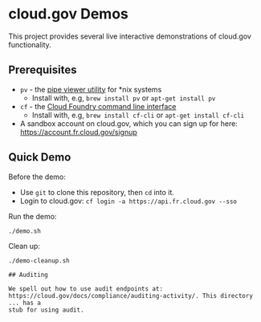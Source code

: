# cloud.gov Demos

This project provides several live interactive demonstrations of 
cloud.gov functionality.

## Prerequisites

* `pv` - the [pipe viewer utility](https://www.ivarch.com/programs/pv.shtml) for *nix systems
  * Install with, e.g, `brew install pv` or `apt-get install pv`
* `cf` - the [Cloud Foundry command line interface](https://github.com/cloudfoundry/cli)
  * Install with, e.g, `brew install cf-cli` or `apt-get install cf-cli`
* A sandbox account on cloud.gov, which you can sign up for here: https://account.fr.cloud.gov/signup

## Quick Demo

Before the demo:
  * Use `git` to clone this repository, then `cd` into it.
  * Login to cloud.gov: `cf login -a https://api.fr.cloud.gov --sso`

Run the demo:
```
./demo.sh
```

Clean up:
```
./demo-cleanup.sh

## Auditing

We spell out how to use audit endpoints at:
https://cloud.gov/docs/compliance/auditing-activity/. This directory ... has a
stub for using audit.
